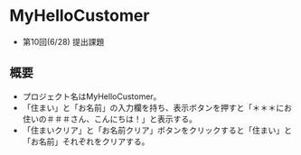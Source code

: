 # MyHelloCustomer

- 第10回(6/28) 提出課題

## 概要

- プロジェクト名はMyHelloCustomer。
- 「住まい」と「お名前」の入力欄を持ち、表示ボタンを押すと「＊＊＊にお住いの＃＃＃さん、こんにちは！」と表示する。
- 「住まいクリア」と「お名前クリア」ボタンをクリックすると「住まい」と「お名前」それぞれをクリアする。
